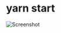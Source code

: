 # yarn start

![Screenshot](https://res.cloudinary.com/teateearu/image/upload/v1538985842/Screen_Shot_2018-10-08_at_09.46.07_hxyx6s.png)
